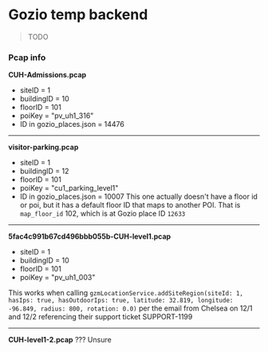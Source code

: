 # Gozio temp backend

> TODO

### Pcap info
**CUH-Admissions.pcap**
- siteID = 1
- buildingID = 10
- floorID = 101
- poiKey = "pv_uh1_316"
- ID in gozio_places.json = 14476

---

**visitor-parking.pcap**
- siteID = 1
- buildingID = 12
- floorID = 101
- poiKey = "cu1_parking_level1"
- ID in gozio_places.json = 10007
This one actually doesn't have a floor id or poi, but it has a default floor ID that maps to another POI. That is `map_floor_id` 102, which is at Gozio place ID `12633`


---

**5fac4c991b67cd496bbb055b-CUH-level1.pcap**
- siteID = 1
- buildingID = 10
- floorID = 101
- poiKey = "pv_uh1_003"

This works when calling `gzmLocationService.addSiteRegion(siteId: 1, hasIps: true, hasOutdoorIps: true, latitude: 32.819, longitude: -96.849, radius: 800, rotation: 0.0)` per the email from Chelsea on 12/1 and 12/2 referencing their support ticket SUPPORT-1199

---

**CUH-level1-2.pcap**
??? Unsure
